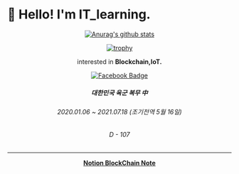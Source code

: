 # :wave: Hello! I'm IT_learning. 
<div align=center>
  
 [![Anurag's github stats](https://github-readme-stats.vercel.app/api?username=ITlearning)](https://github.com/anuraghazra/github-readme-stats)  
 
[![trophy](https://github-profile-trophy.vercel.app/?username=ITlearning)](https://github.com/ryo-ma/github-profile-trophy)
  
  interested in **Blockchain,IoT.**
  
  [![Facebook Badge](https://img.shields.io/badge/facebook-1877f2?style=flat-square&logo=facebook&logoColor=white&link=https://www.facebook.com/ITIBY)](https://www.facebook.com/ITIBY)
  


  ##### 대한민국 육군 복무 中
  ###### 2020.01.06 ~ 2021.07.18 (조기전역 5월 16일)
  
  ###### D - 107
  ****
  **[Notion BlockChain Note](https://www.notion.so/BlockChain-Project-93caff8955794e4aa48fdad791a80b1a)**
  </div>

